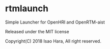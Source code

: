 # rtmlaunch

Simple Launcher for OpenHRI and OpenRTM-aist

Released under the MIT license

Copyright(C) 2018 Isao Hara, All right reserved.